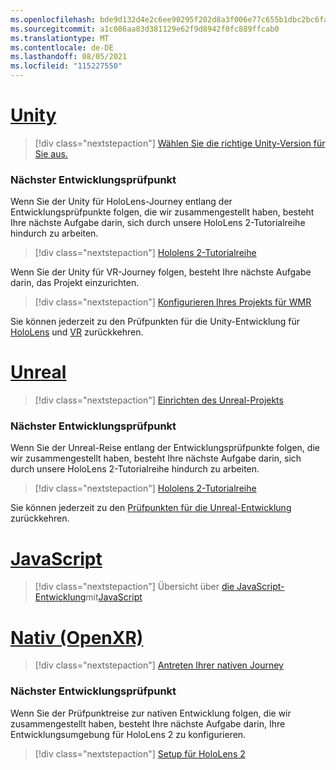 ```yaml
---
ms.openlocfilehash: bde9d132d4e2c6ee90295f202d8a3f006e77c655b1dbc2bc6fa9da1aed9d6e33
ms.sourcegitcommit: a1c086aa83d381129e62f9d8942f0fc889ffcab0
ms.translationtype: MT
ms.contentlocale: de-DE
ms.lasthandoff: 08/05/2021
ms.locfileid: "115227550"
---
```

# <a name="unity"></a>[Unity](#tab/unity)

> [!div class="nextstepaction"]
> [Wählen Sie die richtige Unity-Version für Sie aus.](../unity/choosing-unity-version.md)

### <a name="next-development-checkpoint"></a>Nächster Entwicklungsprüfpunkt

Wenn Sie der Unity für HoloLens-Journey entlang der Entwicklungsprüfpunkte folgen, die wir zusammengestellt haben, besteht Ihre nächste Aufgabe darin, sich durch unsere HoloLens 2-Tutorialreihe hindurch zu arbeiten.

> [!div class="nextstepaction"]
> [Hololens 2-Tutorialreihe](../unity/tutorials/mr-learning-base-01.md)

Wenn Sie der Unity für VR-Journey folgen, besteht Ihre nächste Aufgabe darin, das Projekt einzurichten.

> [!div class="nextstepaction"]
> [Konfigurieren Ihres Projekts für WMR](../unity/configure-unity-project.md)

Sie können jederzeit zu den Prüfpunkten für die Unity-Entwicklung für [HoloLens](../unity/unity-development-overview.md#1-getting-started) und [VR](../unity/unity-development-wmr-overview.md#1-getting-started) zurückkehren.

# <a name="unreal"></a>[Unreal](#tab/unreal)

> [!div class="nextstepaction"]
> [Einrichten des Unreal-Projekts](../unreal/unreal-project-setup.md)

### <a name="next-development-checkpoint"></a>Nächster Entwicklungsprüfpunkt

Wenn Sie der Unreal-Reise entlang der Entwicklungsprüfpunkte folgen, die wir zusammengestellt haben, besteht Ihre nächste Aufgabe darin, sich durch unsere HoloLens 2-Tutorialreihe hindurch zu arbeiten.

> [!div class="nextstepaction"]
> [Hololens 2-Tutorialreihe](../unreal/tutorials/unreal-uxt-ch1.md)

Sie können jederzeit zu den [Prüfpunkten für die Unreal-Entwicklung](../unreal/unreal-development-overview.md#1-getting-started) zurückkehren.

# <a name="javascript"></a>[JavaScript](#tab/javascript)

> [!div class="nextstepaction"]
> Übersicht über [die JavaScript-Entwicklung](../native/directx-development-overview.md)mit[JavaScript](../javascript/javascript-development-overview.md) 

# <a name="native-openxr"></a>[Nativ (OpenXR)](#tab/native)

> [!div class="nextstepaction"]
> [Antreten Ihrer nativen Journey](../native/directx-development-overview.md)

### <a name="next-development-checkpoint"></a>Nächster Entwicklungsprüfpunkt

Wenn Sie der Prüfpunktreise zur nativen Entwicklung folgen, die wir zusammengestellt haben, besteht Ihre nächste Aufgabe darin, Ihre Entwicklungsumgebung für HoloLens 2 zu konfigurieren.

> [!div class="nextstepaction"]
> [Setup für HoloLens 2](../native/openxr-getting-started.md#getting-started-with-openxr-for-hololens-2)